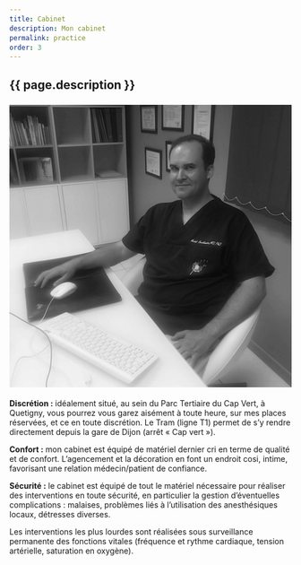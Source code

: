 ```yaml
---
title: Cabinet
description: Mon cabinet
permalink: practice
order: 3
---
```


## {{ page.description }}

### ![cabinet](img/practice.jpg)

**Discrétion :** 
idéalement situé, au sein du Parc Tertiaire du Cap Vert, à Quetigny,
vous pourrez vous garez aisément à toute heure,
sur mes places réservées, et ce en toute discrétion.
Le Tram (ligne T1) permet de s’y rendre directement depuis la gare de Dijon
(arrêt « Cap vert »).

**Confort :** 
mon cabinet est équipé de matériel dernier cri en terme de qualité et de confort.
L’agencement et la décoration en font un endroit cosi, intime,
favorisant une relation médecin/patient de confiance.

**Sécurité :** 
le cabinet est équipé de tout le matériel nécessaire pour réaliser
des interventions en toute sécurité,
en particulier la gestion d’éventuelles complications :
malaises, problèmes liés à l’utilisation des anesthésiques locaux,
détresses diverses.

Les interventions les plus lourdes sont réalisées sous surveillance
permanente des fonctions vitales (fréquence et rythme cardiaque,
tension artérielle, saturation en oxygène).
